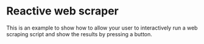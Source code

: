 # Reactive web scraper

This is an example to show how to allow your user to interactively run a web scraping script and show the results by pressing a button.